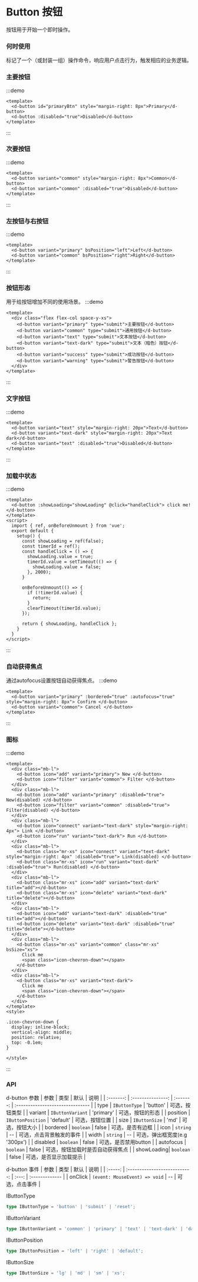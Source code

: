 # Button 按钮

按钮用于开始一个即时操作。

### 何时使用

标记了一个（或封装一组）操作命令，响应用户点击行为，触发相应的业务逻辑。

### 主要按钮

:::demo

```vue
<template>
  <d-button id="primaryBtn" style="margin-right: 8px">Primary</d-button>
  <d-button :disabled="true">Disabled</d-button>
</template>
```
:::
### 次要按钮

:::demo

```vue
<template>
  <d-button variant="common" style="margin-right: 8px">Common</d-button>
  <d-button variant="common" :disabled="true">Disabled</d-button>
</template>
```
:::

### 左按钮与右按钮

:::demo
```vue
<template>
  <d-button variant="primary" bsPosition="left">Left</d-button>
  <d-button variant="common" bsPosition="right">Right</d-button>
</template>
```
:::



### 按钮形态
用于给按钮增加不同的使用场景。
:::demo
```vue
<template>
  <div class="flex flex-col space-y-xs">
    <d-button variant="primary" type="submit">主要按钮</d-button>
    <d-button variant="common" type="submit">通用按钮</d-button>
    <d-button variant="text" type="submit">文本按钮</d-button>
    <d-button variant="text-dark" type="submit">文本（暗色）按钮</d-button>
    <d-button variant="success" type="submit">成功按钮</d-button>
    <d-button variant="warning" type="submit">警告按钮</d-button>
  </div>
</template>
```
:::

### 文字按钮
:::demo
```vue
<template>
  <d-button variant="text" style="margin-right: 20px">Text</d-button>
  <d-button variant="text-dark" style="margin-right: 20px">Text dark</d-button>
  <d-button variant="text" :disabled="true">Disabled</d-button>
</template>
```
:::

### 加载中状态
:::demo
```vue
<template>
  <d-button :showLoading="showLoading" @click="handleClick"> click me! </d-button>
</template>
<script>
  import { ref, onBeforeUnmount } from 'vue';
  export default {
    setup() {
      const showLoading = ref(false);
      const timerId = ref();      
      const handleClick = () => {
        showLoading.value = true;
        timerId.value = setTimeout(() => {
          showLoading.value = false;
        }, 2000);
      }

      onBeforeUnmount(() => {
        if (!timerId.value) {
          return;
        }
        clearTimeout(timerId.value);
      });

      return { showLoading, handleClick };
    }
  }
</script>
```
:::

### 自动获得焦点
通过autofocus设置按钮自动获得焦点。
:::demo
```vue
<template>
  <d-button variant="primary" :bordered="true" :autofocus="true" style="margin-right: 8px"> Confirm </d-button>
  <d-button variant="common"> Cancel </d-button>
</template>
```
:::

### 图标

:::demo
```vue
<template>
  <div class="mb-l">
    <d-button icon="add" variant="primary"> New </d-button>
    <d-button icon="filter" variant="common"> Filter </d-button>
  </div>
  <div class="mb-l">
    <d-button icon="add" variant="primary" :disabled="true"> New(disabled) </d-button>
    <d-button icon="filter" variant="common" :disabled="true"> Filter(disabled) </d-button>
  </div>
  <div class="mb-l">
    <d-button icon="connect" variant="text-dark" style="margin-right: 4px"> Link </d-button>
    <d-button icon="run" variant="text-dark"> Run </d-button>
  </div>
  <div class="mb-l">
    <d-button class="mr-xs" icon="connect" variant="text-dark" style="margin-right: 4px" :disabled="true"> Link(disabled) </d-button>
    <d-button class="mr-xs" icon="run" variant="text-dark" :disabled="true"> Run(disabled) </d-button>
  </div>
  <div class="mb-l">
    <d-button class="mr-xs" icon="add" variant="text-dark" title="add"></d-button>
    <d-button class="mr-xs" icon="delete" variant="text-dark" title="delete"></d-button>
  </div>
  <div class="mb-l">
    <d-button icon="add" variant="text-dark" :disabled="true" title="add"></d-button>
    <d-button icon="delete" variant="text-dark" :disabled="true" title="delete"></d-button>
  </div>
  <div class="mb-l">
    <d-button class="mr-xs" variant="common" class="mr-xs" bsSize="xs">
      Click me
      <span class="icon-chevron-down"></span>
    </d-button>
  </div>
  <div class="mb-l">
    <d-button class="mr-xs" variant="text-dark">
      Click me
      <span class="icon-chevron-down"></span>
    </d-button>
  </div>
</template>
<style>

.icon-chevron-down {
  display: inline-block;
  vertical-align: middle;
  position: relative;
  top: -0.1em;
}

</style>
```
:::

### API
d-button 参数
|   参数    |       类型        |   默认    | 说明                             |
| :-------: | :---------------: | :-------: | :------------------------------- |
|   type    |   `IButtonType`   | 'button'  | 可选，按钮类型                   |
| variant  |  `IButtonVariant`   | 'primary' | 可选，按钮的形态                   |
| position  | `IButtonPosition` | 'default' | 可选，按钮位置                   |
|   size    |   `IButtonSize`   |   'md'    | 可选，按钮大小                   |
| bordered  |     `boolean`     |   false   | 可选，是否有边框                 |
|   icon    |     `string`      |    --     | 可选，点击背景触发的事件         |
|   width   |     `string`      |    --     | 可选，弹出框宽度(e.g '300px')    |
| disabled  |     `boolean`     |   false   | 可选，是否禁用button             |
| autofocus |     `boolean`     |   false   | 可选，按钮加载时是否自动获得焦点 |
| showLoading| `boolean` | false | 可选，是否显示加载提示 |

d-button 事件
|  参数   |             类型              | 默认  | 说明           |
| :-----: | :---------------------------: | :---: | :------------- |
| onClick | `(event: MouseEvent) => void` |  --   | 可选，点击事件 |


IButtonType 
``` typescript
type IButtonType = 'button' | 'submit' | 'reset';
```

IButtonVariant 
``` typescript
type IButtonVariant = 'common' | 'primary' | 'text' | 'text-dark' | 'danger' | 'success' | 'warning';
```

IButtonPosition 
``` typescript
type IButtonPosition = 'left' | 'right' | 'default';
```

IButtonSize
``` typescript
type IButtonSize = 'lg' | 'md' | 'sm' | 'xs';
```
